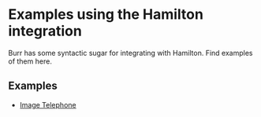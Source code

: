 # Examples using the Hamilton integration

Burr has some syntactic sugar for integrating with Hamilton. Find examples of them here.

## Examples

- [Image Telephone](image-telephone/README.md)
